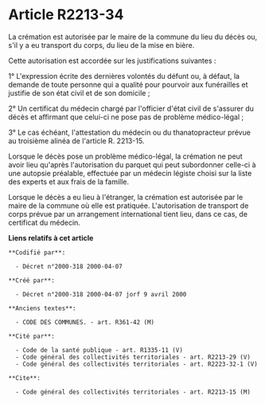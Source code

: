 # Article R2213-34

La crémation est autorisée par le maire de la commune du lieu du décès ou, s'il y a eu transport du corps, du lieu de la mise
en bière.

Cette autorisation est accordée sur les justifications suivantes :

1° L'expression écrite des dernières volontés du défunt ou, à défaut, la demande de toute personne qui a qualité pour
pourvoir aux funérailles et justifie de son état civil et de son domicile ;

2° Un certificat du médecin chargé par l'officier d'état civil de s'assurer du décès et affirmant que celui-ci ne pose pas de
problème médico-légal ;

3° Le cas échéant, l'attestation du médecin ou du thanatopracteur prévue au troisième alinéa de l'article R. 2213-15.

Lorsque le décès pose un problème médico-légal, la crémation ne peut avoir lieu qu'après l'autorisation du parquet qui peut
subordonner celle-ci à une autopsie préalable, effectuée par un médecin légiste choisi sur la liste des experts et aux frais
de la famille.

Lorsque le décès a eu lieu à l'étranger, la crémation est autorisée par le maire de la commune où elle est pratiquée.
L'autorisation de transport de corps prévue par un arrangement international tient lieu, dans ce cas, de certificat du
médecin.

**Liens relatifs à cet article**

	**Codifié par**:

	  - Décret n°2000-318 2000-04-07

	**Créé par**:

	  - Décret n°2000-318 2000-04-07 jorf 9 avril 2000

	**Anciens textes**:

	  - CODE DES COMMUNES. - art. R361-42 (M)

	**Cité par**:

	  - Code de la santé publique - art. R1335-11 (V)
	  - Code général des collectivités territoriales - art. R2213-29 (V)
	  - Code général des collectivités territoriales - art. R2223-32-1 (V)

	**Cite**:

	  - Code général des collectivités territoriales - art. R2213-15 (M)
